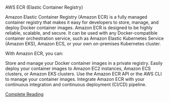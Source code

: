 AWS ECR (Elastic Container Registry)

Amazon Elastic Container Registry (Amazon ECR) is a fully managed container registry that makes it easy for developers to store, manage, and deploy Docker container images. Amazon ECR is designed to be highly reliable, scalable, and secure. It can be used with any Docker-compatible container orchestration service, such as Amazon Elastic Kubernetes Service (Amazon EKS), Amazon ECS, or your own on-premises Kubernetes cluster.

With Amazon ECR, you can:

Store and manage your Docker container images in a private registry.
Easily deploy your container images to Amazon EC2 instances, Amazon ECS clusters, or Amazon EKS clusters.
Use the Amazon ECR API or the AWS CLI to manage your container images.
Integrate Amazon ECR with your continuous integration and continuous deployment (CI/CD) pipeline.


[Complete Reading](https://docs.aws.amazon.com/AmazonECR/latest/userguide/what-is-ecr.html)